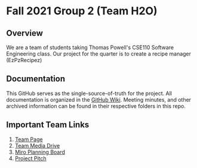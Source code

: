 # Fall 2021 Group 2 (Team H2O)

## Overview

We are a team of students taking Thomas Powell's CSE110 Software Engineering class. Our project for the quarter is to create a recipe manager (EzPzRecipez)

## Documentation

This GitHub serves as the single-source-of-truth for the project. All documentation is organized in the [GitHub Wiki](https://github.com/cse110-fa21-group2/cse110-fa21-group2/wiki). Meeting minutes, and other archived information can be found in their respective folders in this repo. 

## Important Team Links

1. [Team Page](admin/team.md)
2. [Team Media Drive](https://drive.google.com/drive/u/1/folders/0AFuPoOL2dVNLUk9PVA)
3. [Miro Planning Board](https://miro.com/app/board/o9J_lpl-XMA=/)
4. [Project Pitch](https://docs.google.com/presentation/d/11jF1oKp75DLx46tuGD6EQLSZYdLSG2OP50iHBZg_Hf0/edit?usp=sharing)

